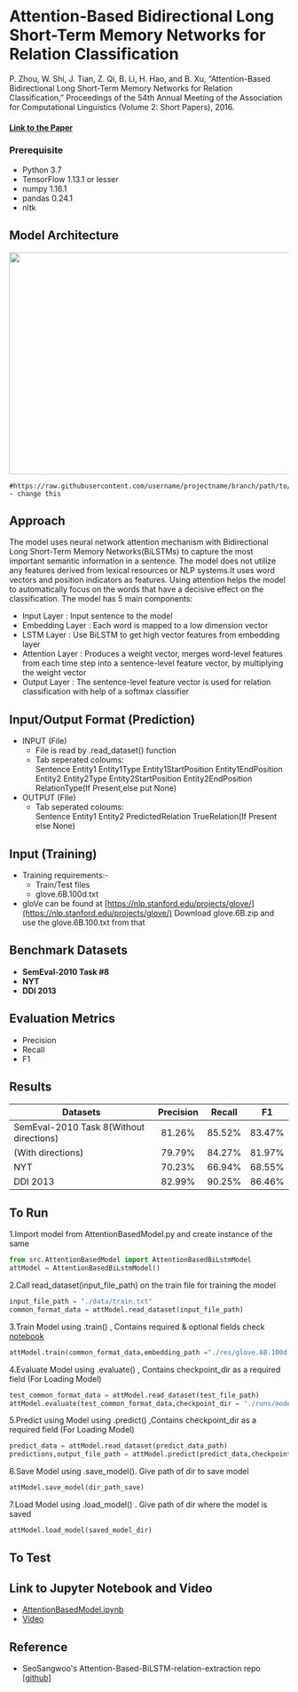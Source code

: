 # Attention-Based Bidirectional Long Short-Term Memory Networks for Relation Classification
P. Zhou, W. Shi, J. Tian, Z. Qi, B. Li, H. Hao, and B. Xu, “Attention-Based Bidirectional Long Short-Term Memory Networks for Relation Classification,” Proceedings of the 54th Annual Meeting of the Association for Computational Linguistics (Volume 2: Short Papers), 2016.

#### [Link to the Paper](https://www.aclweb.org/anthology/P16-2034)

### Prerequisite
*   Python 3.7
*   TensorFlow 1.13.1 or lesser
*   numpy 1.16.1
*   pandas 0.24.1
* nltk

## Model Architecture
<p align="center">
	<img width="700" height="400" src="https://user-images.githubusercontent.com/15166794/47557845-a859cf00-d94c-11e8-8e89-59ed732e5cea.png">
	
	#https://raw.githubusercontent.com/username/projectname/branch/path/to/img.png - change this 
</p>


## Approach


The model uses neural network attention mechanism with Bidirectional Long Short-Term Memory Networks(BiLSTMs) to capture
the most important semantic information in a sentence. The model does not utilize any features derived from lexical resources or NLP systems.It uses word vectors and position indicators as features.
Using attention helps the model to automatically focus on the words that have a decisive effect on the classification. The model has 5 main components: 
* Input Layer : Input sentence to the model
* Embedding Layer : Each word is mapped to a low dimension vector
* LSTM Layer : Use BiLSTM to get high vector features from embedding layer
* Attention Layer : Produces a weight vector, merges word-level features from each time step into 
a sentence-level feature vector, by multiplying the weight vector
* Output Layer : The sentence-level feature vector is used for relation classification with help of a softmax classifier

## Input/Output Format (Prediction)
* INPUT (File)
    * File is read by .read_dataset() function
    * Tab seperated coloums: <br>
    Sentence    Entity1 Entity1Type Entity1StartPosition	Entity1EndPosition	Entity2	Entity2Type	Entity2StartPosition	Entity2EndPosition	RelationType(If Present,else put None)
* OUTPUT (FIle)
    * Tab seperated coloums:<br>
    Sentence Entity1 Entity2 PredictedRelation TrueRelation(If Present else None)
    
## Input (Training)
* Training requirements:- 
    * Train/Test files
    * glove.6B.100d.txt
* gloVe can be found at [https://nlp.stanford.edu/projects/glove/](https://nlp.stanford.edu/projects/glove/) Download glove.6B.zip and use the glove.6B.100.txt from that

## Benchmark Datasets
* **SemEval-2010 Task #8**
* **NYT**
* **DDI 2013**

## Evaluation Metrics
* Precision
* Recall
* F1
## Results



  | Datasets           | Precision           | Recall              | F1                   |
  |--------------------|:-------------------:|:-------------------:|:--------------------:|
  |SemEval-2010 Task 8(Without directions)  |  81.26%             | 85.52%              |83.47%
  |(With directions)   |  79.79%             | 84.27%              | 81.97%
  |NYT                 |70.23%               | 66.94%              |68.55%|  
  |DDI 2013            |82.99%               |90.25%               |86.46%|



## To Run

1.Import model from AttentionBasedModel.py and create instance of the same

```python
from src.AttentionBasedModel import AttentionBasedBiLstmModel
attModel = AttentionBasedBiLstmModel()

```
2.Call read_dataset(input_file_path) on the train file for training the model
```python
input_file_path = "./data/train.txt"
common_format_data = attModel.read_dataset(input_file_path)
```

3.Train Model using .train() , Contains required & optional fields check [notebook]()

```python
attModel.train(common_format_data,embedding_path ="./res/glove.6B.100d.txt")
```

4.Evaluate Model using .evaluate() , Contains checkpoint_dir as a required field (For Loading Model)

```python 
test_common_format_data = attModel.read_dataset(test_file_path)
attModel.evaluate(test_common_format_data,checkpoint_dir = "./runs/models/checkpoints")
```

5.Predict using Model using .predict() ,Contains checkpoint_dir as a required field (For Loading Model)

```python 
predict_data = attModel.read_dataset(predict_data_path)
predictions,output_file_path = attModel.predict(predict_data,checkpoint_dir = "./runs/models/checkpoints")
```
6.Save Model using .save_model(). Give path of dir to save model
```python 
attModel.save_model(dir_path_save)
```
7.Load Model using .load_model() . Give path of dir where the model is saved
```python 
attModel.load_model(saved_model_dir)
```

## To Test

## Link to Jupyter Notebook and Video
* [AttentionBasedModel.ipynb](./JupyterNotebook/AttentionBasedModel.ipynb)
* [Video](https://youtu.be/OY0_Bhx6lcU)

## Reference
* SeoSangwoo's Attention-Based-BiLSTM-relation-extraction repo [[github]](https://github.com/SeoSangwoo/Attention-Based-BiLSTM-relation-extraction)



